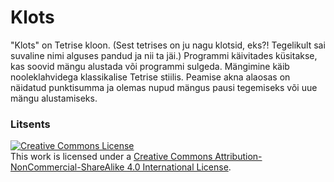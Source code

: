 # Klots

"Klots" on Tetrise kloon. (Sest tetrises on ju nagu klotsid, eks?! Tegelikult sai suvaline nimi alguses pandud ja nii ta jäi.)
Programmi käivitades küsitakse, kas soovid mängu alustada või programmi sulgeda. Mängimine käib nooleklahvidega klassikalise Tetrise stiilis.
Peamise akna alaosas on näidatud punktisumma ja olemas nupud mängus pausi tegemiseks või uue mängu alustamiseks.


### Litsents

<a rel="license" href="http://creativecommons.org/licenses/by-nc-sa/4.0/"><img alt="Creative Commons License" style="border-width:0" src="https://i.creativecommons.org/l/by-nc-sa/4.0/88x31.png" /></a><br />This work is licensed under a <a rel="license" href="http://creativecommons.org/licenses/by-nc-sa/4.0/">Creative Commons Attribution-NonCommercial-ShareAlike 4.0 International License</a>.

